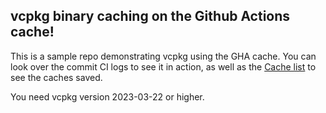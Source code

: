 ## vcpkg binary caching on the Github Actions cache!

This is a sample repo demonstrating vcpkg using the GHA cache. You can look over the commit CI logs to see it in action, as well as the [Cache list](https://github.com/quyykk/vcpkg-gha-demo/actions/caches) to see the caches saved.

You need vcpkg version 2023-03-22 or higher.
